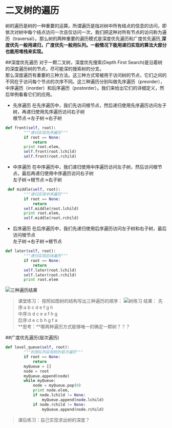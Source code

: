 # 二叉树的遍历
树的遍历是树的一种重要的运算。所谓遍历是指对树中所有结点的信息的访问，即依次对树中每个结点访问一次且仅访问一次，我们把这种对所有节点的访问称为遍历（traversal）。那么树的两种重要的遍历模式是深度优先遍历和广度优先遍历,**深度优先一般用递归，广度优先一般用队列。一般情况下能用递归实现的算法大部分也能用堆栈来实现。**

##深度优先遍历
对于一颗二叉树，深度优先搜索(Depth First Search)是沿着树的深度遍历树的节点，尽可能深的搜索树的分支。  
那么深度遍历有重要的三种方法。这三种方式常被用于访问树的节点，它们之间的不同在于访问每个节点的次序不同。这三种遍历分别叫做先序遍历（preorder），中序遍历（inorder）和后序遍历（postorder）。我们来给出它们的详细定义，然后举例看看它们的应用。
* 先序遍历 
在先序遍历中，我们先访问根节点，然后递归使用先序遍历访问左子树，再递归使用先序遍历访问右子树  
根节点->左子树->右子树
```python
def front(self, root):
        """递归实现先序遍历"""
        if root == None:
            return
        print root.elem,
        self.front(root.lchild)
        self.front(root.rchild)
```
* 中序遍历 
在中序遍历中，我们递归使用中序遍历访问左子树，然后访问根节点，最后再递归使用中序遍历访问右子树  
左子树->根节点->右子树
```python
 def middle(self, root):
        """递归实现中序遍历"""
        if root == None:
            return
        self.middle(root.lchild)
        print root.elem,
        self.middle(root.rchild)
```
* 后序遍历 
在后序遍历中，我们先递归使用后序遍历访问左子树和右子树，最后访问根节点  
左子树->右子树->根节点
```python
def later(self, root):
        """递归实现后续遍历"""
        if root == None:
            return
        self.later(root.lchild)
        self.later(root.rchild)
        print root.elem
```
![三种遍历结果](/images/三种遍历结果.png)

> 课堂练习：
按照如图树的结构写出三种遍历的顺序： 
![树练习](/images/树练习.png)
结果：
先序:a b c  d e f g h  
中序:b d c e a  f h g  
后序:d e c b h g f a  
**思考：**哪两种遍历方式能够唯一的确定一颗树？？？


##广度优先遍历(层次遍历)

```python
def level_queue(self, root):
        """利用队列实现树的层次遍历"""
        if root == None:
            return
        myQueue = []
        node = root
        myQueue.append(node)
        while myQueue:
            node = myQueue.pop(0)
            print node.elem,
            if node.lchild != None:
                myQueue.append(node.lchild)
            if node.rchild != None:
                myQueue.append(node.rchild)
```

> 课后练习：自己实现求出树的深度？
